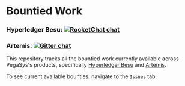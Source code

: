 # Bountied Work

### Hyperledger Besu:   [![RocketChat chat](https://open.rocket.chat/images/join-chat.svg)](https://chat.hyperledger.org/channel/besu)
### Artemis:  [![Gitter chat](https://badges.gitter.im/PegaSysEng/artemis.png)](https://gitter.im/PegaSysEng/artemis)

This repository tracks all the bountied work currently available across PegaSys's products, specifically [Hyperledger Besu](https://github.com/hyperledger/besu/edit/master/README.md) and [Artemis](https://github.com/PegaSysEng/artemis). 

To see current available bounties, navigate to the `Issues` tab. 
